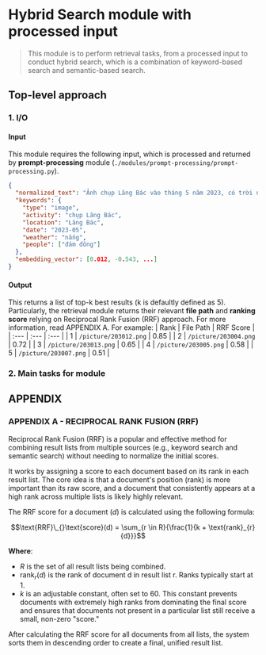 # Hybrid Search module with processed input
> This module is to perform retrieval tasks, from a processed input to conduct hybrid search, which is a combination of keyword-based search and semantic-based search. 

## Top-level approach
### 1. I/O
#### Input
This module requires the following input, which is processed and returned by **prompt-processing** module (`./modules/prompt-processing/prompt-processing.py`).

```json
{
  "normalized_text": "Ảnh chụp Lăng Bác vào tháng 5 năm 2023, có trời nắng và đám đông",
  "keywords": {
    "type": "image",
    "activity": "chụp Lăng Bác",
    "location": "Lăng Bác",
    "date": "2023-05",
    "weather": "nắng",
    "people": ["đám đông"]
  },
  "embedding_vector": [0.012, -0.543, ...]
}
```
#### Output
This returns a list of top-k best results (k is defaultly defined as 5). Particularly, the retrieval module returns their relevant **file path** and **ranking score** relying on Reciprocal Rank Fusion (RRF) approach. For more information, read APPENDIX A. For example:
| Rank | File Path | RRF Score |
| :--- | :--- | :--- |
| 1 | `/picture/203012.png` | 0.85 |
| 2 | `/picture/203004.png` | 0.72 |
| 3 | `/picture/203013.png` | 0.65 |
| 4 | `/picture/203005.png` | 0.58 |
| 5 | `/picture/203007.png` | 0.51 |

### 2. Main tasks for module



## APPENDIX
### APPENDIX A - RECIPROCAL RANK FUSION (RRF)
Reciprocal Rank Fusion (RRF) is a popular and effective method for combining result lists from multiple sources (e.g., keyword search and semantic search) without needing to normalize the initial scores.

It works by assigning a score to each document based on its rank in each result list. The core idea is that a document's position (rank) is more important than its raw score, and a document that consistently appears at a high rank across multiple lists is likely highly relevant.

The RRF score for a document ($d$) is calculated using the following formula:

$$\text{RRF}\_{}\text{score}(d) = \sum_{r \in R}{\frac{1}{k + \text{rank}_{r}{d}}}$$

**Where**:
- $R$ is the set of all result lists being combined.
- $\text{rank}_{r}{(d)}$ is the rank of document d in result list r. Ranks typically start at 1.
- $k$ is an adjustable constant, often set to 60. This constant prevents documents with extremely high ranks from dominating the final score and ensures that documents not present in a particular list still receive a small, non-zero "score."

After calculating the RRF score for all documents from all lists, the system sorts them in descending order to create a final, unified result list.


